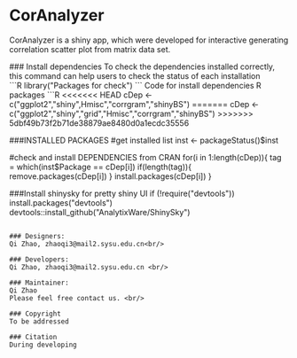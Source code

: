 CorAnalyzer
=============
<p> CorAnalyzer is a shiny app, which were developed for interactive generating correlation scatter plot from matrix data set.</p>
### Install dependencies
To check the dependencies installed correctly, this command can help users to check the status of each installation<br/>
```R
library("Packages for check")
```
Code for install dependencies R packages 
```R
<<<<<<< HEAD
cDep <- c("ggplot2","shiny",Hmisc","corrgram","shinyBS")
=======
cDep <- c("ggplot2","shiny","grid","Hmisc","corrgram","shinyBS")
>>>>>>> 5dbf49b73f2b71de38879ae8480d0a1ecdc35556

###INSTALLED PACKAGES
#get installed list
inst <- packageStatus()$inst

#check and install DEPENDENCIES from CRAN
for(i in 1:length(cDep)){
  tag = which(inst$Package == cDep[i])
  if(length(tag)){
    remove.packages(cDep[i])
  }
  install.packages(cDep[i])
}

###Install shinysky for pretty shiny UI
if (!require("devtools"))
  install.packages("devtools")
devtools::install_github("AnalytixWare/ShinySky")
```

### Designers:
Qi Zhao, zhaoqi3@mail2.sysu.edu.cn<br/>

### Developers:
Qi Zhao, zhaoqi3@mail2.sysu.edu.cn <br/>

### Maintainer:
Qi Zhao
Please feel free contact us. <br/>

### Copyright
To be addressed

### Citation 
During developing
